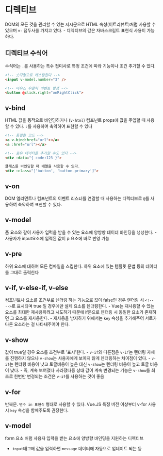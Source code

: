 
 # 디렉티브
 DOM의 모든 것을 관리할 수 있는 지시문으로 HTML 속성(어트리뷰트)처럼 사용할 수 있으며 `v-` 접두사를 가지고 있다.
    - 디렉티브의 값은 자바스크립트 표현식 사용이 가능하다.
 
 ## 디렉티브 수식어
 수식어는 `.`를 사용하는 특수 접미사로 특정 조건에 따라 기능이나 조건 추가할 수 있다.
 ```html
 <!-- 숫자형으로 캐스팅한다 -->
<input v-model.number="3" />

<!-- 마우스 우클릭 이벤트 발생 -->
<button @click.right="onRightClick">
 ```

## v-bind
HTML 값을 동적으로 바인딩하거나 (`v-html`) 컴포넌트 props에 값을 주입할 때 사용할 수 있다. `:`를 사용하여 축약하여 표현할 수 있다

```html
<!-- 동일한 코드 -->
<a v-bind:href="url"></a>
<a :href="url"></a>

<!-- 로우 데이터를 추가할 수도 있다 -->
<div :data="{ code:123 }">

클래스를 바인딩할 때 배열을 사용할 수 있다.
<div :class="['button', 'button-primary']">
```

## v-on
DOM 엘리먼트나 컴포넌트의 이벤트 리스너를 연결할 때 사용하는 디렉티브로 `@`를 사용하여 축약하여 표현할 수 있다.

## v-model
폼 요소와 같이 사용자 입력을 받을 수 있는 요소에 양방향 데이터 바인딩을 생성한다.
    - 사용자가 input요소에 입력된 값이 p 요소에 바로 반영 가능

## v-pre
하위 요소에 대하여 모든 컴파일을 스킵한다. 하위 요소에 있는 템플릿 문법 등의 데이터를 그대로 출력한다

## v-if, v-else-if, v-else
컴포넌트나 요소를 조건부로 렌더링 하는 기능으로 값이 false인 경우 렌더링 시 `<!-- -->`로 표시되며 true 일 경우에만 실제 요소를 렌더링한다.
    - Vue는 재사용할 수 있는 요소를 최대한 재사용하려고 시도하기 때문에 if문으로 렌더링 시 동일한 요소가 존재하면 그 요소를 재사용한다.
    - 재사용을 방지하기 위해서는 `key` 속성을 추가해주어 서로가 다른 요소라는 걸 나타내주어야 한다.

## v-show
값이 true일 경우 요소를 조건부로 '표시'한다.
    - `v-if`와 다른점은 `v-if`는 렌더링 자체를 진행하지 않으나 `v-show`는 사용자에게 보이지 않게 렌더링하는 차이점이 있다.
    - `v-if`는 렌더링 비용이 낮고 토글비용이 높은 대신 `v-show`는 렌더링 비용이 높고 토글 비용이 낮다.
    - 즉, 계속 보여졌다 사라졌다등 상태 값이 계속 변경되는 기능은 `v-show`를 최초로 한번만 변경되는 조건은 `v-if`를 사용하는 것이 좋음

## v-for
반복문. `변수 in 표현식` 형태로 사용할 수 있다. Vue.JS 특정 버전 이상부터 v-for 사용 시 `key` 속성을 함께주도록 권장한다.

## v-model
form 요소 처럼 사용자 입력을 받는 요소에 양방향 바인딩을 지원하는 디렉티브
 - `input`태그에 값을 입력하면 `message` 데이터에 자동으로 업데이트 되는 등
